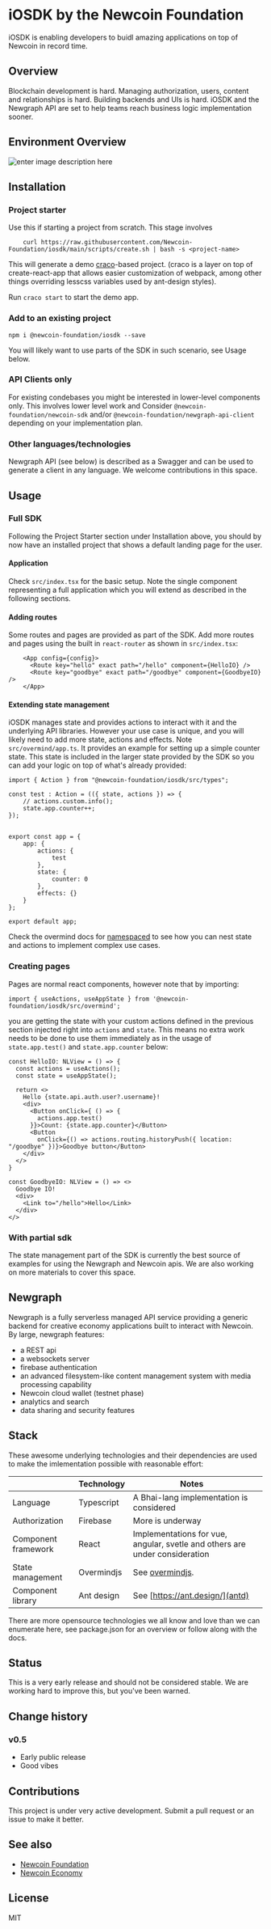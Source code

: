 # iOSDK by the Newcoin Foundation

iOSDK is enabling developers to buidl amazing applications on top of Newcoin in record time.

## Overview

Blockchain development is hard. Managing authorization, users, content and relationships is hard. Building backends and UIs is hard. iOSDK and the Newgraph API are set to help teams reach business logic implementation sooner.

## Environment Overview

![enter image description here](./docs/images/SDKOverview.png)

## Installation

### Project starter

Use this if starting a project from scratch. This stage involves

```
    curl https://raw.githubusercontent.com/Newcoin-Foundation/iosdk/main/scripts/create.sh | bash -s <project-name>
```

This will generate a demo [craco](https://github.com/gsoft-inc/craco)-based project. (craco is a layer on top of create-react-app that allows easier customization of webpack, among other things overriding lesscss variables used by ant-design styles).

Run `craco start` to start the demo app.

### Add to an existing project

```
npm i @newcoin-foundation/iosdk --save
```

You will likely want to use parts of the SDK in such scenario, see Usage below.

### API Clients only

For existing condebases you might be interested in lower-level components only. This involves lower level work and Consider `@newcoin-foundation/newcoin-sdk` and/or `@newcoin-foundation/newgraph-api-client` depending on your implementation plan.

### Other languages/technologies

Newgraph API (see below) is described as a Swagger and can be used to generate a client in any language. We welcome contributions in this space.

## Usage

### Full SDK

Following the Project Starter section under Installation above, you should by now have an installed project that shows a default landing page for the user.

#### Application

Check `src/index.tsx` for the basic setup.
Note the single <App /> component representing a full application which you will extend as described in the following sections.

#### Adding routes

Some routes and pages are provided as part of the SDK. Add more routes and pages using the built in `react-router` as shown in `src/index.tsx`:

```
    <App config={config}>
      <Route key="hello" exact path="/hello" component={HelloIO} />
      <Route key="goodbye" exact path="/goodbye" component={GoodbyeIO} />
    </App>
```

#### Extending state management

iOSDK manages state and provides actions to interact with it and the underlying API libraries. However your use case is unique, and you will likely need to add more state, actions and effects.
Note `src/overmind/app.ts`. It provides an example for setting up a simple counter state. This state is included in the larger state provided by the SDK so you can add your logic on top of what's already provided:

```
import { Action } from "@newcoin-foundation/iosdk/src/types";

const test : Action = (({ state, actions }) => {
    // actions.custom.info();
    state.app.counter++;
});


export const app = {
    app: {
        actions: {
            test
        },
        state: {
            counter: 0
        },
        effects: {}
    }
};

export default app;
```

Check the overmind docs for [namespaced](https://overmindjs.org/api-1/namespaced) to see how you can nest state and actions to implement complex use cases.

### Creating pages

Pages are normal react components, however note that by importing:

`import { useActions, useAppState } from '@newcoin-foundation/iosdk/src/overmind';`

you are getting the state with your custom actions defined in the previous section injected right into `actions` and `state`. This means no extra work needs to be done to use them immediately as in the usage of `state.app.test()` and `state.app.counter` below:

```
const HelloIO: NLView = () => {
  const actions = useActions();
  const state = useAppState();

  return <>
    Hello {state.api.auth.user?.username}!
    <div>
      <Button onClick={ () => {
        actions.app.test()
      }}>Count: {state.app.counter}</Button>
      <Button
        onClick={() => actions.routing.historyPush({ location: "/goodbye" })}>Goodbye button</Button>
    </div>
  </>
}

const GoodbyeIO: NLView = () => <>
  Goodbye IO!
  <div>
    <Link to="/hello">Hello</Link>
  </div>
</>
```

### With partial sdk

The state management part of the SDK is currently the best source of examples for using the Newgraph and Newcoin apis. We are also working on more materials to cover this space.

## Newgraph

Newgraph is a fully serverless managed API service providing a generic backend for creative economy applications built to interact with Newcoin.
By large, newgraph features:

- a REST api
- a websockets server
- firebase authentication
- an advanced filesystem-like content management system with media processing capability
- Newcoin cloud wallet (testnet phase)
- analytics and search
- data sharing and security features

## Stack

These awesome underlying technologies and their dependencies are used to make the imlementation possible with reasonable effort:

|                     | Technology | Notes                                                                       |     |
| ------------------- | ---------- | --------------------------------------------------------------------------- | --- |
| Language            | Typescript | A Bhai-lang implementation is considered                                    |     |
| Authorization       | Firebase   | More is underway                                                            |     |
| Component framework | React      | Implementations for vue, angular, svetle and others are under consideration |     |
| State management    | Overmindjs | See [overmindjs](https://overmindjs.org/).                                  |     |
| Component library   | Ant design | See [https://ant.design/](antd)                                             |     |

There are more opensource technologies we all know and love than we can enumerate here, see package.json for an overview or follow along with the docs.

## Status

This is a very early release and should not be considered stable. We are working hard to improve this, but you've been warned.

## Change history

### v0.5

- Early public release
- Good vibes

## Contributions

This project is under very active development. Submit a pull request or an issue to make it better.

## See also

- [Newcoin Foundation](https://newcoin.org)
- [Newcoin Economy](https://docs.newcoin.org/)

## License

MIT
